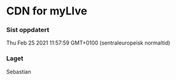 
# CDN for myLIve

### Sist oppdatert 
Thu Feb 25 2021 11:57:59 GMT+0100 (sentraleuropeisk normaltid)
### Laget 
Sebastian
